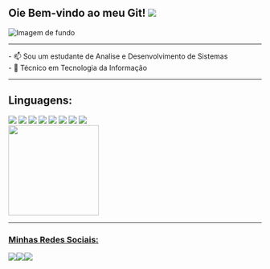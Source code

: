 <h2> Oie Bem-vindo ao meu Git! <img src="https://img.shields.io/github/followers/jovemm0ng.svg?style=social&label=Follow&maxAge=2592000"></h2>

<img class="profile-background-image__image relative
            full-width full-height" id="profile-background-image-target-image" alt="Imagem de fundo" src="https://media-exp1.licdn.com/dms/image/C5616AQHD-ylhKhHr4w/profile-displaybackgroundimage-shrink_200_800/0/1628784550049?e=1635379200&amp;v=beta&amp;t=-oJEkgjixlvN9m-L6YixjJZkULxwRhif5thqIMNDWgc" style="">

<hr>
- 📫 Sou um estudante de Analise e Desenvolvimento de Sistemas <br>
- 🧾 Técnico em Tecnologia da Informação <br>
 <hr>
 
<div>
  <h2>Linguagens:</h2>
  <img src="https://img.shields.io/badge/HTML5-E34F26?style=for-the-badge&logo=html5&logoColor=white"/>
  <img src="https://img.shields.io/badge/CSS3-1572B6?style=for-the-badge&logo=css3&logoColor=white"/>
  <img src="https://img.shields.io/badge/JavaScript-F7DF1E?style=for-the-badge&logo=javascript&logoColor=black"/>
  <img src="https://img.shields.io/badge/Git-F05032?style=for-the-badge&logo=git&logoColor=white"/>
  <img src="https://img.shields.io/badge/Python-3776AB?style=for-the-badge&logo=python&logoColor=white"/>
  <img src="https://img.shields.io/badge/C%23-239120?style=for-the-badge&logo=c-sharp&logoColor=white"/>
  <img src="https://img.shields.io/badge/.NET-5C2D91?style=for-the-badge&logo=.net&logoColor=white"/>
  <img src="https://img.shields.io/badge/MySQL-00000F?style=for-the-badge&logo=mysql&logoColor=white"/>                  
<div>
            
 <div>
  <a href="https://github.com/jovemm0nge">
  <img height="180em" src="https://github-readme-stats.vercel.app/api?username=jovemm0nge&show_icons=true&theme=radical&include_all_commits=true&count_private=true"/> 
</div>
 
  <hr>
 <h3> Minhas Redes Sociais:</h3>
 <div> 
  
  <a href="https://instagram.com/_m0nge" target="_blank"><img src="https://img.shields.io/badge/-Instagram-%23E4405F?style=for-the-badge&logo=instagram&logoColor=white" target="_blank"></a><a href="https://www.linkedin.com/in/gabrielarthurtonholodecampos/" target="_blank"><img src="https://img.shields.io/badge/-LinkedIn-%230077B5?style=for-the-badge&logo=linkedin&logoColor=white" target="_blank"></a><a href="https://steamcommunity.com/id/jovemm0nge/" target="_blank"><img src="https://img.shields.io/badge/Steam-000000?style=for-the-badge&logo=steam&logoColor=white" target="_blank"></a> 
             
  </div>
  
 
